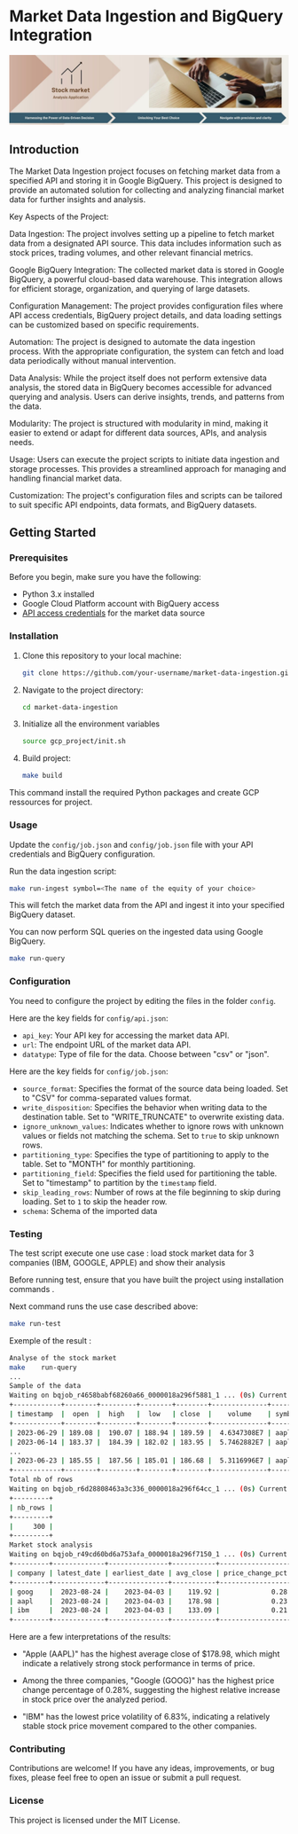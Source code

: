 # Market Data Ingestion and BigQuery Integration
![alt Application Cover](images/cover.jpg)



## Introduction

The Market Data Ingestion project focuses on fetching market data from a specified API and storing it in Google BigQuery. This project is designed to provide an automated solution for collecting and analyzing financial market data for further insights and analysis.

Key Aspects of the Project:

Data Ingestion: The project involves setting up a pipeline to fetch market data from a designated API source. This data includes information such as stock prices, trading volumes, and other relevant financial metrics.

Google BigQuery Integration: The collected market data is stored in Google BigQuery, a powerful cloud-based data warehouse. This integration allows for efficient storage, organization, and querying of large datasets.

Configuration Management: The project provides configuration files where API access credentials, BigQuery project details, and data loading settings can be customized based on specific requirements.

Automation: The project is designed to automate the data ingestion process. With the appropriate configuration, the system can fetch and load data periodically without manual intervention.

Data Analysis: While the project itself does not perform extensive data analysis, the stored data in BigQuery becomes accessible for advanced querying and analysis. Users can derive insights, trends, and patterns from the data.

Modularity: The project is structured with modularity in mind, making it easier to extend or adapt for different data sources, APIs, and analysis needs.

Usage: Users can execute the project scripts to initiate data ingestion and storage processes. This provides a streamlined approach for managing and handling financial market data.

Customization: The project's configuration files and scripts can be tailored to suit specific API endpoints, data formats, and BigQuery datasets.

## Getting Started

### Prerequisites

Before you begin, make sure you have the following:

- Python 3.x installed
- Google Cloud Platform account with BigQuery access
- [API access credentials](https://www.alphavantage.co/support/#api-key)  for the market data source

### Installation

1. Clone this repository to your local machine:
   ```bash
   git clone https://github.com/your-username/market-data-ingestion.git
   ```
2. Navigate to the project directory:

    ```bash
    cd market-data-ingestion
    ```
3. Initialize all the environment variables 
    ```bash
    source gcp_project/init.sh
    ```
4. Build project:
    ```bash
    make build
    ```
This command install the required Python packages and create GCP ressources for project. 


### Usage
Update the `config/job.json` and `config/job.json` file with your API credentials and BigQuery configuration.

Run the data ingestion script:
```bash
make run-ingest symbol=<The name of the equity of your choice> 
```

This will fetch the market data from the API and ingest it into your specified BigQuery dataset.

You can now perform SQL queries on the ingested data using Google BigQuery.

```bash
make run-query
```


### Configuration
You need to configure the project by editing the files in the folder `config`. 

Here are the key fields for `config/api.json`:
- `api_key`: Your API key for accessing the market data API.
- `url`: The endpoint URL of the market data API.
- `datatype`: Type of file for the data. Choose between "csv" or "json".

Here are the key fields for `config/job.json`:

- `source_format`: Specifies the format of the source data being loaded. Set to "CSV" for comma-separated values format.
- `write_disposition`: Specifies the behavior when writing data to the destination table. Set to "WRITE_TRUNCATE" to overwrite existing data.
- `ignore_unknown_values`: Indicates whether to ignore rows with unknown values or fields not matching the schema. Set to `true` to skip unknown rows.
- `partitioning_type`: Specifies the type of partitioning to apply to the table. Set to "MONTH" for monthly partitioning.
- `partitioning_field`: Specifies the field used for partitioning the table. Set to "timestamp" to partition by the `timestamp` field.
- `skip_leading_rows`: Number of rows at the file beginning to skip during loading. Set to `1` to skip the header row.
- `schema`: Schema of the imported data


### Testing 

The test script execute one use case : load stock market data for 3 companies (IBM, GOOGLE, APPLE) and show their analysis

Before running test, ensure that you have built the project using installation commands . 

Next command runs the  use case described above:
```bash
make run-test
```

Exemple of the result : 

```bash
Analyse of the stock market
make    run-query
...
Sample of the data
Waiting on bqjob_r4658babf68260a66_0000018a296f5881_1 ... (0s) Current status: DONE   
+------------+--------+---------+--------+--------+--------------+--------+
| timestamp  |  open  |  high   |  low   | close  |    volume    | symbol |
+------------+--------+---------+--------+--------+--------------+--------+
| 2023-06-29 | 189.08 |  190.07 | 188.94 | 189.59 |  4.6347308E7 | aapl   |
| 2023-06-14 | 183.37 |  184.39 | 182.02 | 183.95 |  5.7462882E7 | aapl   |
...
| 2023-06-23 | 185.55 |  187.56 | 185.01 | 186.68 |  5.3116996E7 | aapl   |
+------------+--------+---------+--------+--------+--------------+--------+
Total nb of rows
Waiting on bqjob_r6d28808463a3c336_0000018a296f64cc_1 ... (0s) Current status: DONE   
+---------+
| nb_rows |
+---------+
|     300 |
+---------+
Market stock analysis
Waiting on bqjob_r49cd60bd6a753afa_0000018a296f7150_1 ... (0s) Current status: DONE   
+---------+-------------+---------------+-----------+------------------+------------------+
| company | latest_date | earliest_date | avg_close | price_change_pct | price_volatility |
+---------+-------------+---------------+-----------+------------------+------------------+
| goog    |  2023-08-24 |    2023-04-03 |    119.92 |             0.28 |             8.98 |
| aapl    |  2023-08-24 |    2023-04-03 |    178.98 |             0.23 |            10.14 |
| ibm     |  2023-08-24 |    2023-04-03 |    133.09 |             0.21 |             6.83 |
+---------+-------------+---------------+-----------+------------------+------------------+
```


Here are a few interpretations of the results:

* "Apple (AAPL)" has the highest average close of $178.98, which might indicate a relatively strong stock performance in terms of price.

* Among the three companies, "Google (GOOG)" has the highest price change percentage of 0.28%, suggesting the highest relative increase in stock price over the analyzed period.

* "IBM" has the lowest price volatility of 6.83%, indicating a relatively stable stock price movement compared to the other companies.


### Contributing
Contributions are welcome! If you have any ideas, improvements, or bug fixes, please feel free to open an issue or submit a pull request.

### License
This project is licensed under the MIT License.

